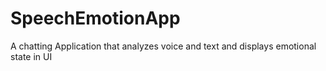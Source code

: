 # SpeechEmotionApp
A chatting Application that analyzes voice and text and displays emotional state in UI



